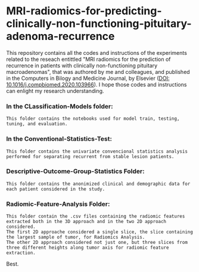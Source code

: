# MRI-radiomics-for-predicting-clinically-non-functioning-pituitary-adenoma-recurrence

This repository contains all the codes and instructions of the experiments related to the reseach entittled 
"MRI radiomics for the prediction of recurrence in patients with clinically non-functioning pituitary macroadenomas",
that was authored by me and colleagues, and published in the Computers in Bilogy and Medicine Journal, by Elsevier ([DOI: 10.1016/j.compbiomed.2020.103966](https://www-sciencedirect.ez67.periodicos.capes.gov.br/science/article/pii/S0010482520302997?via%3Dihub)).
I hope those codes and instructions can enlight my research understanding.

### In the CLassification-Models folder:
    This folder contains the notebooks used for model train, testing, tuning, and evaluation.
### In the Conventional-Statistics-Test:
    This folder contains the univariate convencional statistics analysis performed for separating recurrent from stable lesion patients.
### Descriptive-Outcome-Group-Statistics Folder:
    This folder contains the anonimized clinical and demographic data for each patient considered in the study.
### Radiomic-Feature-Analysis Folder:
    This folder contain the .csv files containing the radiomic features extracted both in the 3D approach and in the two 2D approach considered.
    The first 2D approache considered a single slice, the slice containing the largest sample of tumor, for Radiomics Analysis.
    The other 2D approach considered not just one, but three slices from three different heights along tumor axis for radiomic feature    extraction.
    
Best.
